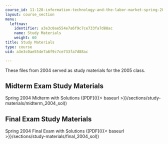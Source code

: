 ```yaml
---
course_id: 11-128-information-technology-and-the-labor-market-spring-2005
layout: course_section
menu:
  leftnav:
    identifier: a3e3c0ae554e7a6f9c7ce733fa7d88ac
    name: Study Materials
    weight: 60
title: Study Materials
type: course
uid: a3e3c0ae554e7a6f9c7ce733fa7d88ac

---
```


These files from 2004 served as study materials for the 2005 class.

Midterm Exam Study Materials
----------------------------

Spring 2004 Midterm with Solutions ([PDF]({{< baseurl >}}/sections/study-materials/midterm_2004_sol))

Final Exam Study Materials
--------------------------

Spring 2004 Final Exam with Solutions ([PDF]({{< baseurl >}}/sections/study-materials/final_2004_sol))